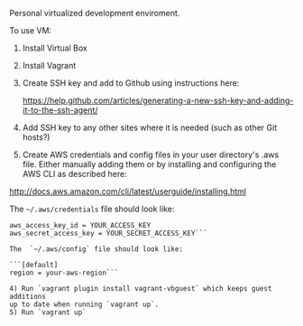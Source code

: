 Personal virtualized development enviroment.

To use VM:
1) Install Virtual Box
2) Install Vagrant
3) Create SSH key and add to Github using instructions here:

    https://help.github.com/articles/generating-a-new-ssh-key-and-adding-it-to-the-ssh-agent/

4) Add SSH key to any other sites where it is needed (such as other Git hosts?)
5) Create AWS credentials and config files in your user directory's .aws file.
Either manually adding them or by installing and configuring the AWS CLI as 
described here:

  http://docs.aws.amazon.com/cli/latest/userguide/installing.html

The `~/.aws/credentials` file should look like:

```[default]
aws_access_key_id = YOUR_ACCESS_KEY
aws_secret_access_key = YOUR_SECRET_ACCESS_KEY```

The  `~/.aws/config` file should look like:

```[default]
region = your-aws-region```

4) Run `vagrant plugin install vagrant-vbguest` which keeps guest additions
up to date when running `vagrant up`.
5) Run `vagrant up`